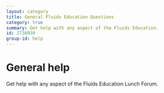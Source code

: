 ```yaml
---
layout: category
title: General Fluids Education Questions
category: true
summary: Get help with any aspect of the Fluids Education.
id: 2736939
group-id: help
---
```


# General help

Get help with any aspect of the Fluids Education Lunch Forum.
